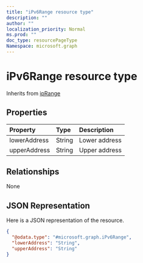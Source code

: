 ```yaml
---
title: "iPv6Range resource type"
description: ""
author: ""
localization_priority: Normal
ms.prod: ""
doc_type: resourcePageType
Namespace: microsoft.graph
---
```



# iPv6Range resource type




Inherits from [ipRange](../resources/ipRange.md)

## Properties
|Property|Type|Description|
|:---|:---|:---|
|lowerAddress|String|Lower address|
|upperAddress|String|Upper address|

## Relationships
None

## JSON Representation
Here is a JSON representation of the resource.
<!-- {
  "blockType": "resource",
  "@odata.type": "microsoft.graph.iPv6Range"
}
-->
``` json
{
  "@odata.type": "#microsoft.graph.iPv6Range",
  "lowerAddress": "String",
  "upperAddress": "String"
}
```

